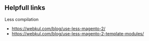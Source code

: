 ## Helpfull links

Less compilation
- https://webkul.com/blog/use-less-magento-2/
- https://webkul.com/blog/use-less-magento-2-template-modules/


